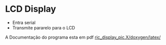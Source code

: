 # LCD Display

- Entra serial
- Transmite pararelo para o LCD

A Documentação do programa esta em pdf [ric_display_pic.X/doxygen/latex/](https://github.com/freric-51/uCPU/tree/main/MPLABXProjects/ric_display_pic.X/doxygen/latex)
